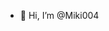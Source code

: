 - 👋 Hi, I’m @Miki004


<!---
Miki004/Miki004 is a ✨ special ✨ repository because its `README.md` (this file) appears on your GitHub profile.
You can click the Preview link to take a look at your changes.
--->
